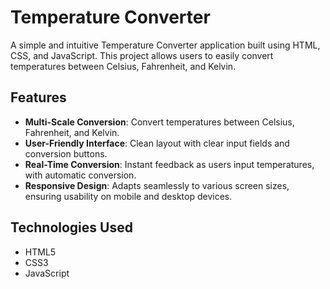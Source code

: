 # Temperature Converter

A simple and intuitive Temperature Converter application built using HTML, CSS, and JavaScript. This project allows users to easily convert temperatures between Celsius, Fahrenheit, and Kelvin.


## Features

- **Multi-Scale Conversion**: Convert temperatures between Celsius, Fahrenheit, and Kelvin.
- **User-Friendly Interface**: Clean layout with clear input fields and conversion buttons.
- **Real-Time Conversion**: Instant feedback as users input temperatures, with automatic conversion.
- **Responsive Design**: Adapts seamlessly to various screen sizes, ensuring usability on mobile and desktop devices.

## Technologies Used

- HTML5
- CSS3
- JavaScript
